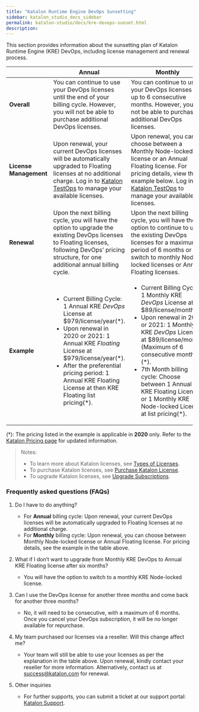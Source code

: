 ```yaml
---
title: "Katalon Runtime Engine DevOps Sunsetting"
sidebar: katalon_studio_docs_sidebar
permalink: katalon-studio/docs/kre-devops-sunset.html
description:
---
```


This section provides information about the sunsetting plan of Katalon Runtime Engine (KRE) DevOps, including license management and renewal process.

<table>
   <thead>
      <tr>
         <th></th>
         <th><strong>Annual</strong></th>
         <th><strong>Monthly</strong></th>
      </tr>
   </thead>
   <tbody>
      <tr>
         <td><strong>Overall</strong></td>
         <td>You can continue to use your DevOps licenses until the end of your billing cycle. However, you will not be able to purchase additional DevOps licenses.</td>
         <td>You can continue to use your DevOps licenses for up to 6 consecutive months. However, you will not be able to purchase additional DevOps licenses.</td>
      </tr>
      <tr>
         <td><strong>License Management</strong></td>
         <td>Upon renewal, your current DevOps licenses will be automatically upgraded to Floating licenses at no additional charge. Log in to <a href="https://testops.katalon.io/">Katalon TestOps</a> to manage your available licenses.</td>
         <td>Upon renewal, you can choose between a Monthly Node-locked license or an Annual Floating license. For pricing details, view the example below.  Log in to <a href="https://testops.katalon.io/">Katalon TestOps</a> to manage your available licenses.</td>
       </tr>
      </tr>
      <tr>
         <td><strong>Renewal</strong></td>
         <td>Upon the next billing cycle, you will have the option to upgrade the existing DevOps licenses to Floating licenses, following DevOps’ pricing structure, for one additional annual billing cycle.</td>
         <td>Upon the next billing cycle, you will have the option to continue to use the existing DevOps licenses for a maximum period of 6 months or switch to monthly Node-locked licenses or Annual Floating licenses.</td>
       </tr>
       <tr>
       <td><strong>Example</strong></td>
       <td>
        <ul>
            <li>Current Billing Cycle: 1 Annual KRE <em>DevOps</em> License at $979/license/year(*).
            <li>Upon renewal in 2020 or 2021: 1 Annual KRE <em>Floating</em> License at $979/license/year(*).
            <li>After the preferential pricing period: 1 Annual KRE Floating License at then KRE Floating list pricing(*).</li>
        </ul>
       </td>
       <td>
        <ul>
            <li>Current Billing Cycle: 1 Monthly KRE <em>DevOps</em> License at $89/license/month(*).
            <li>Upon renewal in 2020 or 2021: 1 Monthly KRE <em>DevOps</em> License at $89/license/month (Maximum of 6 consecutive months)(*).
            <li>7th Month billing cycle: Choose between 1 Annual KRE Floating License or 1 Monthly KRE Node-locked License at list pricing(*).</li>
        </ul>
        </td>
       </tr>
      </tr>
    </tbody>
</table>

(*): The pricing listed in the example is applicable in **2020** only. Refer to the [Katalon Pricing page](https://www.katalon.com/pricing/) for updated information.

> Notes:
>
> * To learn more about Katalon licenses, see [Types of Licenses](https://docs.katalon.com/katalon-studio/docs/license.html).
> * To purchase Katalon licenses, see [Purchase Katalon License](https://docs.katalon.com/katalon-studio/docs/license-subscription.html).
> * To upgrade Katalon licenses, see [Upgrade Subscriptions](https://docs.katalon.com/katalon-studio/docs/upgrade-subs.html).

### Frequently asked questions (FAQs)

1. Do I have to do anything?

   * For **Annual** billing cycle: Upon renewal, your current DevOps licenses will be automatically upgraded to Floating licenses at no additional charge.
   * For **Monthly** billing cycle: Upon renewal, you can choose between Monthly Node-locked license or Annual Floating license. For pricing details, see the example in the table above.  

2. What if I don’t want to upgrade from Monthly KRE DevOps to Annual KRE Floating license after six months?

   * You will have the option to switch to a monthly KRE Node-locked license.

3. Can I use the DevOps license for another three months and come back for another three months?

   * No, it will need to be consecutive, with a maximum of 6 months. Once you cancel your DevOps subscription, it will be no longer available for repurchase.

4. My team purchased our licenses via a reseller. Will this change affect me?

   * Your team will still be able to use your licenses as per the explanation in the table above. Upon renewal, kindly contact your reseller for more information. Alternatively, contact us at success@katalon.com for renewal.

5. Other inquiries

   * For further supports, you can submit a ticket at our support portal: [Katalon Support](https://support.katalon.com/hc/en-us).
